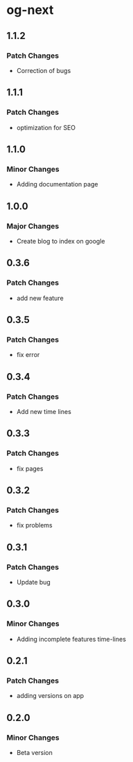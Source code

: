 # og-next

## 1.1.2

### Patch Changes

- Correction of bugs

## 1.1.1

### Patch Changes

- optimization for SEO

## 1.1.0

### Minor Changes

- Adding documentation page

## 1.0.0

### Major Changes

- Create blog to index on google

## 0.3.6

### Patch Changes

- add new feature

## 0.3.5

### Patch Changes

- fix error

## 0.3.4

### Patch Changes

- Add new time lines

## 0.3.3

### Patch Changes

- fix pages

## 0.3.2

### Patch Changes

- fix problems

## 0.3.1

### Patch Changes

- Update bug

## 0.3.0

### Minor Changes

- Adding incomplete features time-lines

## 0.2.1

### Patch Changes

- adding versions on app

## 0.2.0

### Minor Changes

- Beta version

